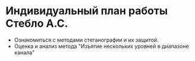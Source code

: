 # Индивидуальный план работы Стебло А.С.

- Ознакомиться с методами стеганографии и их защитой.
- Оценка и анализ метода "Изъятие нескольких уровней в диапазоне канала"